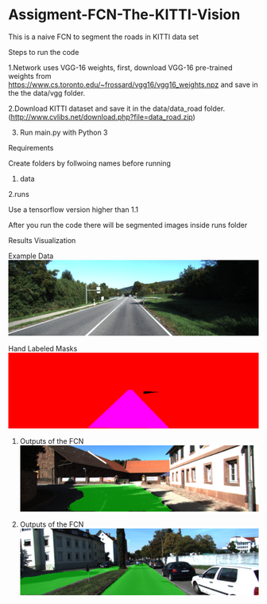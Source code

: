 # Assigment-FCN-The-KITTI-Vision
This is a naive FCN to segment the roads in KITTI data set

Steps to run the code 

1.Network uses VGG-16 weights, first, download VGG-16 pre-trained weights from https://www.cs.toronto.edu/~frossard/vgg16/vgg16_weights.npz and save in the the data/vgg  folder.

2.Download KITTI dataset and save it in the data/data_road folder.(http://www.cvlibs.net/download.php?file=data_road.zip)


3. Run main.py with Python 3

Requirements 

Create folders by follwoing names before running 

1. data

2.runs

Use a tensorflow version higher than 1.1

After you run the code there will be segmented images inside runs folder

Results Visualization



Example Data 
![Screenshot](um_000065.png)

Hand Labeled Masks 
![Screenshot](um_lane_000065.png)


1. Outputs of the FCN
![Screenshot](um_000073.png)

2. Outputs of the FCN
![Screenshot](uu_000073.png)





